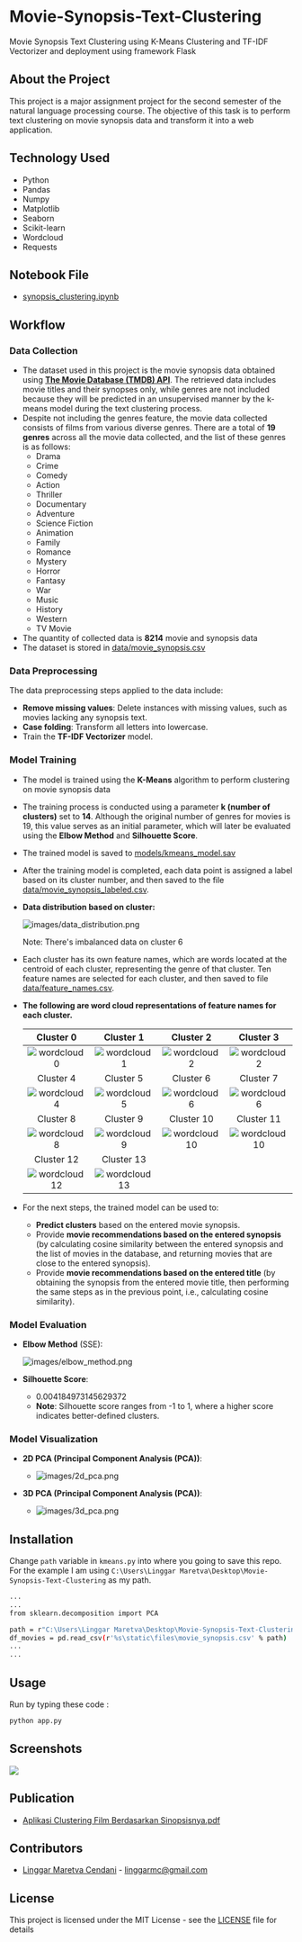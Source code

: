 # Movie-Synopsis-Text-Clustering
Movie Synopsis Text Clustering using K-Means Clustering and TF-IDF Vectorizer and deployment using framework Flask

## About the Project

This project is a major assignment project for the second semester of the natural language processing course. The objective of this task is to perform text clustering on movie synopsis data and transform it into a web application.

## Technology Used

  * Python
  * Pandas
  * Numpy
  * Matplotlib
  * Seaborn
  * Scikit-learn
  * Wordcloud
  * Requests

## Notebook File
* [synopsis_clustering.ipynb](notebooks/synopsis_clustering.ipynb)

## Workflow

### Data Collection
  - The dataset used in this project is the movie synopsis data obtained using **[The Movie Database (TMDB) API](https://developer.themoviedb.org/reference/intro/getting-started)**. The retrieved data includes movie titles and their synopses only, while genres are not included because they will be predicted in an unsupervised manner by the k-means model during the text clustering process.
  - Despite not including the genres feature, the movie data collected consists of films from various diverse genres. There are a total of **19 genres** across all the movie data collected, and the list of these genres is as follows:
    - Drama
    - Crime
    - Comedy
    - Action
    - Thriller
    - Documentary
    - Adventure
    - Science Fiction
    - Animation
    - Family
    - Romance
    - Mystery
    - Horror
    - Fantasy
    - War
    - Music
    - History
    - Western
    - TV Movie 
  - The quantity of collected data is **8214** movie and synopsis data
  - The dataset is stored in [data/movie_synopsis.csv](data/movie_synopsis.csv)

### Data Preprocessing
  The data preprocessing steps applied to the data include:
  - **Remove missing values**: Delete instances with missing values, such as movies lacking any synopsis text.
  - **Case folding**: Transform all letters into lowercase.
  - Train the **TF-IDF Vectorizer** model.

### Model Training
  - The model is trained using the **K-Means** algorithm to perform clustering on movie synopsis data
  - The training process is conducted using a parameter **k (number of clusters)** set to **14**. Although the original number of genres for movies is 19, this value serves as an initial parameter, which will later be evaluated using the **Elbow Method** and **Silhouette Score**.
  - The trained model is saved to [models/kmeans_model.sav](models/kmeans_model.sav)
  - After the training model is completed, each data point is assigned a label based on its cluster number, and then saved to the file [data/movie_synopsis_labeled.csv](data/movie_synopsis_labeled.csv).
  - **Data distribution based on cluster:**

    ![images/data_distribution.png](images/data_distribution.png)

    Note: There's imbalanced data on cluster 6
  - Each cluster has its own feature names, which are words located at the centroid of each cluster, representing the genre of that cluster. Ten feature names are selected for each cluster, and then saved to file [data/feature_names.csv](data/feature_names.csv).
  - **The following are word cloud representations of feature names for each cluster.**
  
    Cluster 0 | Cluster 1 | Cluster 2 | Cluster 3
    :-------------------------:|:-------------------------:|:-------------------------:|:-------------------------:
    ![wordcloud0](images/wordcloud/wordcloud0.jpg)  |  ![wordcloud1](images/wordcloud/wordcloud1.jpg)  |  ![wordcloud2](images/wordcloud/wordcloud2.jpg)  |  ![wordcloud2](images/wordcloud/wordcloud3.jpg)
    Cluster 4 | Cluster 5 | Cluster 6 | Cluster 7
    ![wordcloud4](images/wordcloud/wordcloud4.jpg)  |  ![wordcloud5](images/wordcloud/wordcloud5.jpg)  |  ![wordcloud6](images/wordcloud/wordcloud6.jpg)  |  ![wordcloud6](images/wordcloud/wordcloud7.jpg)
    Cluster 8 | Cluster 9 | Cluster 10 | Cluster 11
    ![wordcloud8](images/wordcloud/wordcloud8.jpg)  |  ![wordcloud9](images/wordcloud/wordcloud9.jpg)  |  ![wordcloud10](images/wordcloud/wordcloud10.jpg)  |  ![wordcloud10](images/wordcloud/wordcloud11.jpg)
    Cluster 12 | Cluster 13
    ![wordcloud12](images/wordcloud/wordcloud12.jpg)  |  ![wordcloud13](images/wordcloud/wordcloud13.jpg)
  - For the next steps, the trained model can be used to:
    - **Predict clusters** based on the entered movie synopsis.
    - Provide **movie recommendations based on the entered synopsis** (by calculating cosine similarity between the entered synopsis and the list of movies in the database, and returning movies that are close to the entered synopsis).
    - Provide **movie recommendations based on the entered title** (by obtaining the synopsis from the entered movie title, then performing the same steps as in the previous point, i.e., calculating cosine similarity).
### Model Evaluation
  - **Elbow Method** (SSE):

    ![images/elbow_method.png](images/elbow_method.png)
  
  - **Silhouette Score**:
    - 0.004184973145629372
    - **Note**: Silhouette score ranges from -1 to 1, where a higher score indicates better-defined clusters.

### Model Visualization
  - **2D PCA (Principal Component Analysis (PCA))**:

    - ![images/2d_pca.png](images/2d_pca.png)
  
  - **3D PCA (Principal Component Analysis (PCA))**:
  
    - ![images/3d_pca.png](images/3d_pca.png)

## Installation

Change `path` variable in `kmeans.py` into where you going to save this repo. For the example I am using `C:\Users\Linggar Maretva\Desktop\Movie-Synopsis-Text-Clustering` as my path.
```sh
...
...
from sklearn.decomposition import PCA

path = r"C:\Users\Linggar Maretva\Desktop\Movie-Synopsis-Text-Clustering"
df_movies = pd.read_csv(r'%s\static\files\movie_synopsis.csv' % path)
...
...
```

## Usage

Run by typing these code :
```sh
python app.py
```

## Screenshots
<img src="https://github.com/LinggarM/Movie-Synopsis-Text-Clustering/raw/main/Movie%20Synopsis%20Clustering%20Web%20App/static/assets/img/ss.PNG"/>

## Publication
* [Aplikasi Clustering Film Berdasarkan Sinopsisnya.pdf](docs/Laporan_PBA_Kelompok%205.pdf)

## Contributors
* [Linggar Maretva Cendani](https://github.com/LinggarM) - [linggarmc@gmail.com](mailto:linggarmc@gmail.com)

## License
This project is licensed under the MIT License - see the [LICENSE](LICENSE) file for details
